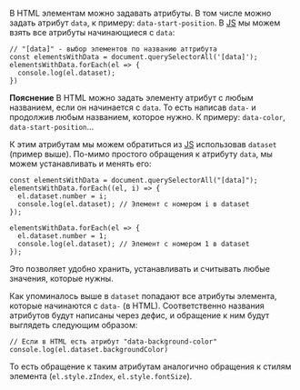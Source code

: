 В HTML элементам можно задавать атрибуты. В том числе можно задать атрибут `data`, к примеру: `data-start-position`. В [JS](JS) мы можем взять все атрибуты начинающиеся с `data`:
```
// "[data]" - выбор элементов по названию аттрибута
const elementsWithData = document.querySelectorAll('[data]');
elementsWithData.forEach(el => {
  console.log(el.dataset);
})
```

**Пояснение**
В HTML можно задать элементу атрибут с любым названием, если он начинается с `data`. То есть написав `data-` и продолжив любым названием, которое нужно. 
К примеру:
`data-color`, `data-start-position`...

К этим атрибутам мы можем обратиться из [JS](JS) использовав `dataset` (пример выше). По-мимо простого обращения к атрибуту `data`, мы можем устанавливать и менять его:
```
const elementsWithData = document.querySelectorAll("[data]");
elementsWithData.forEach((el, i) => {
  el.dataset.number = i;
  console.log(el.dataset); // Элемент с номером i в dataset
});
```

```
elementsWithData.forEach(el => {
  el.dataset.number = 1;
  console.log(el.dataset); // Элемент с номером 1 в dataset
});
```

Это позволяет удобно хранить, устанавливать и считывать любые значения, которые нужны.

Как упоминалось выше в `dataset` попадают все атрибуты элемента, которые начинаются с `data-` (в HTML). Соответственно названия атрибутов будут написаны через дефис, и обращение к ним будут выглядеть следующим образом: 
```
// Если в HTML есть атрибут "data-background-color"
console.log(el.dataset.backgroundColor)
```

То есть обращение к таким атрибутам аналогично обращения к стилям элемента (`el.style.zIndex`, `el.style.fontSize`).